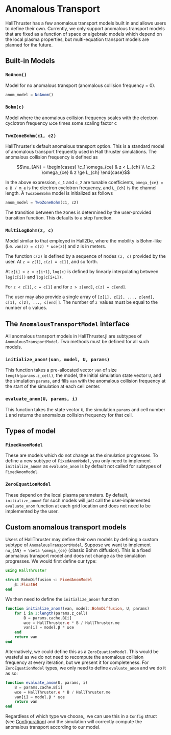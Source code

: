 # Anomalous Transport

HallThruster has a few anomalous transport models built in and allows users to define their own.
Currently, we only support anomalous transport models that are fixed as a function of space or
algebraic models which depend on the local plasma properties, but multi-equation transport
models are planned for the future.

## Built-in Models

### `NoAnom()`

Model for no anomalous transport (anomalous collision frequency  = 0).

```julia
anom_model = NoAnom()
```

### `Bohm(c)`

Model where the anomalous collision frequency scales with the electron cyclotron frequency ωce times some scaling factor c

### `TwoZoneBohm(c1, c2)`

HallThruster's default anomalous transport option. This is a standard model of anomalous transport frequently used in Hall thruster simulations. The anomalous collision frequency is defined as

```math
\nu_{AN} = \begin{cases}
    \c_1 \omega_{ce} & z < L_{ch} \\
    \c_2 \omega_{ce} & z \ge L_{ch}
\end{case}
```

In the above expression, ``c_1`` and ``c_2`` are tunable coefficients, ``omega_{ce} = e B / m_e`` is the electron cyclotron frequency, and ``L_{ch}`` is the channel length. A `TwoZoneBohm` model is initialized as follows

```julia
anom_model = TwoZoneBohm(c1, c2)
```

The transition between the zones is determined by the user-provided transition function.
This defaults to a step function.

### `MultiLogBohm(z, c)`

Model similar to that employed in Hall2De, where the mobility is Bohm-like (i.e. `νan(z) = c(z) * ωce(z)`) and z is in meters.

The function `c(z)` is defined by a sequence of nodes `(z, c)` provided by the user. At `z = z[1]`, `c(z) = c[1]`, and so forth.

At `z[i] < z < z[i+1]`, `log(c)` is defined by linearly interpolating between `log(c[i])` and `log(c[i+1])`.

For `z < z[1]`, `c = c[1]` and for `z > z[end]`, `c(z) = c[end]`.

The user may also provide a single array of `[z[1], z[2], ..., z[end], c[1], c[2], ..., c[end]]`. The number of `z `values must be equal to the number of c values.

## The `AnomalousTransportModel` interface
All anomalous transport models in HallThruster.jl are subtypes of `AnomalousTransportModel`.
Two methods must be defined for all such models.

### `initialize_anom!(νan, model, U, params)`
This function takes a pre-allocated vector `νan` of size `length(params.z_cell)`, the model,
the initial simulation state vector `U`, and the simulation `params`, and fills `νan` with
the anomalous collision frequency at the start of the simulation at each cell center.

### `evaluate_anom(U, params, i)`
This function takes the state vector `U`, the simulation `params` and cell number `i` and
returns the anomalous collision frequency for that cell.

## Types of model

### `FixedAnomModel`
These are models which do not change as the simulation progresses. To define a new subtype
of `FixedAnomModel`, you only need to implement `initialize_anom!` as `evaluate_anom` is by
default not called for subtypes of `FixedAnomModel`.

### `ZeroEquationModel`
These depend on the local plasma parameters. By default, `initialize_anom!` for such models
will just call the user-implemented `evaluate_anom` function at each grid location and does
not need to be implemented by the user.

## Custom anomalous transport models
Users of HallThruster may define their own models by defining a custom subtype
of `AnomalousTransportModel`. Suppose we want to implement ``nu_{AN} = \beta \omega_{ce}``
(classic Bohm diffusion). This is a fixed anomalous transport model and does not change
as the simulation progresses. We would first define our type:

```julia
using HallThruster

struct BohmDiffusion <: FixedAnomModel
    β::Float64
end
```

We then need to define the `initialize_anom!` function

```julia
function initialize_anom!(νan, model::BohmDiffusion, U, params)
    for i in 1:length(params.z_cell)
        B = params.cache.B[i]
        ωce = HallThruster.e * B / HallThruster.me
        νan[i] = model.β * ωce
    end
    return νan
end
```

Alternatively, we could define this as a `ZeroEquationModel`. This would be wasteful as
we do not need to recompute the anomalous collision frequency at every iteration, but we
present it for completeness. For `ZeroEquationModel` types, we only need to define
`evaluate_anom` and we do it as so:

```julia
function evaluate_anom(U, params, i)
    B = params.cache.B[i]
    ωce = HallThruster.e * B / HallThruster.me
    νan[i] = model.β * ωce
    return νan
end

```

Regardless of which type we choose,, we can use this in a `Config` struct (see [Configuration](@ref))
and the simulation will correctly compute the anomalous transport according to our model.

